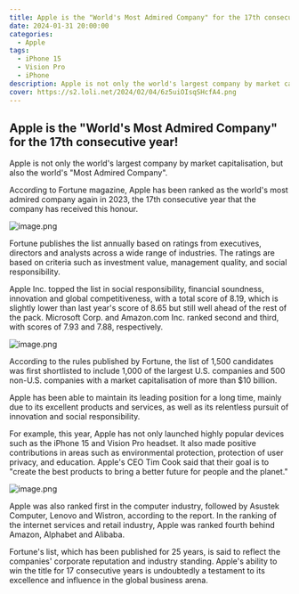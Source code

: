 ```yaml
---
title: Apple is the "World's Most Admired Company" for the 17th consecutive year!
date: 2024-01-31 20:00:00
categories:
  - Apple
tags:
  - iPhone 15
  - Vision Pro
  - iPhone 
description: Apple is not only the world's largest company by market capitalisation, but also the world's "Most Admired Company".
cover: https://s2.loli.net/2024/02/04/6z5uiOIsqSHcfA4.png
---
```

## Apple is the "World's Most Admired Company" for the 17th consecutive year!

Apple is not only the world's largest company by market capitalisation, but also the world's "Most Admired Company".

According to Fortune magazine, Apple has been ranked as the world's most admired company again in 2023, the 17th consecutive year that the company has received this honour.

![image.png](https://s2.loli.net/2024/02/04/bOMxcj7ZklJ84WP.png)

Fortune publishes the list annually based on ratings from executives, directors and analysts across a wide range of industries. The ratings are based on criteria such as investment value, management quality, and social responsibility.

Apple Inc. topped the list in social responsibility, financial soundness, innovation and global competitiveness, with a total score of 8.19, which is slightly lower than last year's score of 8.65 but still well ahead of the rest of the pack. Microsoft Corp. and Amazon.com Inc. ranked second and third, with scores of 7.93 and 7.88, respectively.

![image.png](https://s2.loli.net/2024/02/04/6z5uiOIsqSHcfA4.png)

According to the rules published by Fortune, the list of 1,500 candidates was first shortlisted to include 1,000 of the largest U.S. companies and 500 non-U.S. companies with a market capitalisation of more than $10 billion.

Apple has been able to maintain its leading position for a long time, mainly due to its excellent products and services, as well as its relentless pursuit of innovation and social responsibility.

For example, this year, Apple has not only launched highly popular devices such as the iPhone 15 and Vision Pro headset. It also made positive contributions in areas such as environmental protection, protection of user privacy, and education. Apple's CEO Tim Cook said that their goal is to "create the best products to bring a better future for people and the planet."

![image.png](https://s2.loli.net/2024/02/04/FxNmblfXESOKHdU.png)

Apple was also ranked first in the computer industry, followed by Asustek Computer, Lenovo and Wistron, according to the report. In the ranking of the internet services and retail industry, Apple was ranked fourth behind Amazon, Alphabet and Alibaba.

Fortune's list, which has been published for 25 years, is said to reflect the companies' corporate reputation and industry standing. Apple's ability to win the title for 17 consecutive years is undoubtedly a testament to its excellence and influence in the global business arena.
